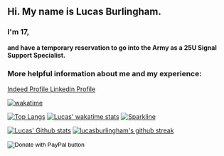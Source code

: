 ## Hi. My name is Lucas Burlingham.

### I'm 17,
**and have a temporary reservation to go into the Army as a 25U Signal Support Specialist.**


### More helpful information about me and my experience:

<a href="https://my.indeed.com/p/lucasb-1g9vcma" target="_blank"
role="button">Indeed Profile   </a>
<a href="https://www.linkedin.com/in/lucas-burlingham" target="_blank" role="button">  Linkedin Profile</a>


[![wakatime](https://wakatime.com/badge/user/7e1905d0-e3a0-4cd1-8818-1f7978dac4fb.svg)](https://wakatime.com/@7e1905d0-e3a0-4cd1-8818-1f7978dac4fb)

[![Top Langs](https://github-readme-stats.vercel.app/api/top-langs/?username=lucasburlingham&langs_count=4)](https://github.com/anuraghazra/github-readme-stats)
[![Lucas' wakatime stats](https://github-readme-stats.vercel.app/api/wakatime?username=lucasburlingham&langs_count=7)](https://github.com/anuraghazra/github-readme-stats)
[![Sparkline](https://stars.medv.io/lucasburlingham/badges.svg)](https://stars.medv.io/lucasburlingham/badges)


[![Lucas' Github stats](https://github-readme-stats.vercel.app/api?username=lucasburlingham)](https://github.com/anuraghazra/github-readme-stats)
[![lucasburlingham's github streak](https://github-readme-streak-stats.herokuapp.com/?user=lucasburlingham&theme=blue-green)](https://github.com/DenverCoder1/github-readme-streak-stats)


<form action="https://www.paypal.com/donate" method="post" target="_top">
<input type="hidden" name="hosted_button_id" value="LUVK5HF3NWXK2" />
<input type="image" src="https://www.paypalobjects.com/en_US/i/btn/btn_donate_SM.gif" border="0" name="submit" title="PayPal - The safer, easier way to pay online!" alt="Donate with PayPal button" />
<img alt="" border="0" src="https://www.paypal.com/en_US/i/scr/pixel.gif" width="1" height="1" />
</form>
